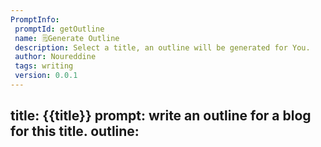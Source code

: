 ```yaml
---
PromptInfo:
 promptId: getOutline
 name: 🗒️Generate Outline
 description: Select a title, an outline will be generated for You.
 author: Noureddine
 tags: writing
 version: 0.0.1
---
```

title:
{{title}}
prompt:
write an outline for a blog for this title.
outline:
- 